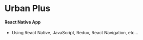 # Urban Plus 
#### React Native App
- Using React Native, JavaScript, Redux, React Navigation, etc...
